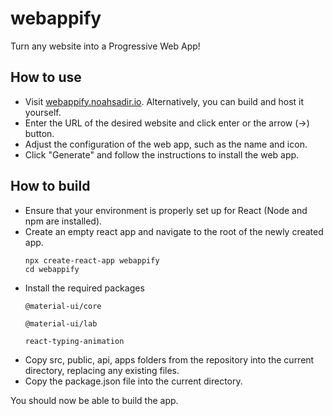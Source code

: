 # webappify

Turn any website into a Progressive Web App!

## How to use

- Visit [webappify.noahsadir.io](https://webappify.noahsadir.io). Alternatively, you can build and host it yourself.
- Enter the URL of the desired website and click enter or the arrow (->) button.
- Adjust the configuration of the web app, such as the name and icon.
- Click "Generate" and follow the instructions to install the web app.

## How to build

- Ensure that your environment is properly set up for React (Node and npm are installed).
- Create an empty react app and navigate to the root of the newly created app.
  ```
  npx create-react-app webappify
  cd webappify
  ```
- Install the required packages
  ```
  @material-ui/core

  @material-ui/lab

  react-typing-animation
  ```
- Copy src, public, api, apps folders from the repository into the current directory, replacing any existing files.
- Copy the package.json file into the current directory.

You should now be able to build the app.
